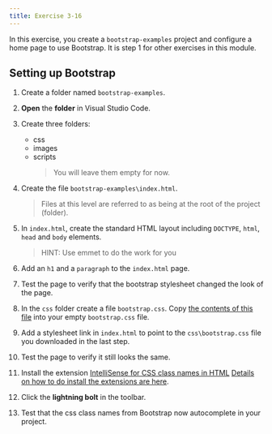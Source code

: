 ```yaml
---
title: Exercise 3-16
---
```


In this exercise, you create a `bootstrap-examples` project and configure a home page to use Bootstrap. It is step 1 for other exercises in this module.

## Setting up Bootstrap

1.  Create a folder named `bootstrap-examples`.
1.  **Open** the **folder** in Visual Studio Code.
1.  Create three folders:

    - css
    - images
    - scripts
      > You will leave them empty for now.

1.  Create the file `bootstrap-examples\index.html`.

    > Files at this level are referred to as being at the root of the project (folder).

1.  In `index.html`, create the standard HTML layout including `DOCTYPE`, `html`, `head` and `body` elements.

    > HINT: Use emmet to do the work for you

1.  Add an `h1` and a `paragraph` to the `index.html` page.
1.  Test the page to verify that the bootstrap stylesheet changed the look of the page.
1.  In the `css` folder create a file `bootstrap.css`. Copy [the contents of this file](https://gist.github.com/craigmckeachie/357e9180b245d2cb87c342fd319c4d0e) into your empty `bootstrap.css` file.
1.  Add a stylesheet link in `index.html` to point to the `css\bootstrap.css` file you downloaded in the last step.
1.  Test the page to verify it still looks the same.
1.  Install the extension [IntelliSense for CSS class names in HTML](https://marketplace.visualstudio.com/items?itemName=Zignd.html-css-class-completion)
    [Details on how to do install the extensions are here](../setup/vscode-config.md).
1.  Click the **lightning bolt** in the toolbar.
1.  Test that the css class names from Bootstrap now autocomplete in your project.

